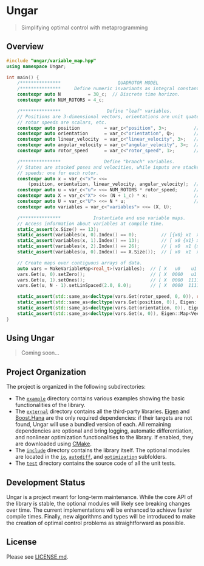 # Ungar

> Simplifying optimal control with metaprogramming

## Overview
```cpp
#include "ungar/variable_map.hpp"
using namespace Ungar;

int main() {
    /***************                     QUADROTOR MODEL                      ***************/
    /***************     Define numeric invariants as integral constants.     ***************/
    constexpr auto N          = 30_c;  // Discrete time horizon.
    constexpr auto NUM_ROTORS = 4_c;

    /***************                 Define "leaf" variables.                 ***************/
    // Positions are 3-dimensional vectors, orientations are unit quaternions,
    // rotor speeds are scalars, etc.
    constexpr auto position         = var_c<"position", 3>;          // := p
    constexpr auto orientation      = var_c<"orientation", Q>;       // := q
    constexpr auto linear_velocity  = var_c<"linear_velocity", 3>;   // := pDot
    constexpr auto angular_velocity = var_c<"angular_velocity", 3>;  // := omega
    constexpr auto rotor_speed      = var_c<"rotor_speed", 1>;       // := r

    /***************                Define "branch" variables.                ***************/
    // States are stacked poses and velocities, while inputs are stacked rotor
    // speeds: one for each rotor.
    constexpr auto x = var_c<"x"> <<=
        (position, orientation, linear_velocity, angular_velocity);  // x := [p q pDot omega]
    constexpr auto u = var_c<"u"> <<= NUM_ROTORS * rotor_speed;      // u := [r0 r1 r2 r3]
    constexpr auto X = var_c<"X"> <<= (N + 1_c) * x;                 // X := [x0 x1 ... xN]
    constexpr auto U = var_c<"U"> <<= N * u;                         // U := [u0 u1 ... uN-1]
    constexpr auto variables = var_c<"variables"> <<= (X, U);

    /***************            Instantiate and use variable maps.            ***************/
    // Access information about variables at compile time.
    static_assert(x.Size() == 13);
    static_assert(variables(x, 0).Index() == 0);         // [{x0} x1  x2  ...  xN  u0  ... ]
    static_assert(variables(x, 1).Index() == 13);        // [ x0 {x1} x2  ...  xN  u0  ... ]
    static_assert(variables(x, 2).Index() == 26);        // [ x0  x1 {x2} ...  xN  u0  ... ]
    static_assert(variables(u, 0).Index() == X.Size());  // [ x0  x1  x2  ...  xN {u0} ... ]

    // Create maps over contiguous arrays of data.
    auto vars = MakeVariableMap<real_t>(variables);  // [ X   u0    u1   ...  uN-1 ]
    vars.Get(u, 0).setZero();                        // [ X  0000   u1   ...  uN-1 ]
    vars.Get(u, 1).setOnes();                        // [ X  0000  1111  ...  uN-1 ]
    vars.Get(u, N - 1).setLinSpaced(2.0, 8.0);       // [ X  0000  1111  ...  2468 ]

    static_assert(std::same_as<decltype(vars.Get(rotor_speed, 0, 0)), real_t&>);
    static_assert(std::same_as<decltype(vars.Get(position, 0)), Eigen::Map<Vector3r>&>);
    static_assert(std::same_as<decltype(vars.Get(orientation, 0)), Eigen::Map<Quaternionr>&>);
    static_assert(std::same_as<decltype(vars.Get(x, 0)), Eigen::Map<Vector<real_t, 13>>&>);
}
```

## Using Ungar
> Coming soon...

## Project Organization
The project is organized in the following subdirectories:
- The [`example`](example) directory contains various examples showing the basic functionalities of the library.
- The [`external`](external) directory contains all the third-party libraries. [Eigen][] and
  [Boost.Hana][] are the only required dependencies: if their targets are not found, Ungar will use a bundled version
  of each. All remaining dependencies are optional and bring logging, automatic differentiation, and nonlinear optimization functionalities to the
  library. If enabled, they are downloaded using [CMake][].
- The [`include`](include) directory contains the library itself. The optional modules are located in the [`io`](include/ungar/io),
  [`autodiff`](include/ungar/autodiff), and [`optimization`](include/ungar/optimization) subfolders.
- The [`test`](test) directory contains the source code of all the unit tests.

## Development Status
Ungar is a project meant for long-term maintenance. While the core API of the library is stable, the optional modules will likely see breaking changes
over time. The current implementations will be enhanced to achieve faster compile times. Finally, new algorithms and types will be introduced to
make the creation of optimal control problems as straightforward as possible.

## License
Please see [LICENSE.md](LICENSE.md).

<!-- Links -->
[Eigen]: https://eigen.tuxfamily.org/index.php?title=Main_Page
[Boost.Hana]: https://github.com/boostorg/hana
[CMake]: http://www.cmake.org

